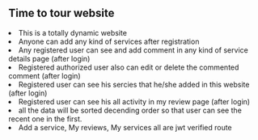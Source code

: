 <h2>Time to tour website </h2>
<li>This is a totally dynamic website</li>
<li>Anyone can add any kind of services after registration</li>
<li>Any registered user can see and add comment in any kind of service details page (after login)</li>
<li>Registered authorized user also can edit or delete the commented comment (after login)</li>
<li>Registered user can see his sercies that he/she added in this website (after login)</li>
<li>Registered user can see his all activity in my review page (after login)</li>
<li>all the data will be sorted decending order so that user can see the recent one in the first.</li>
<li>Add a service, My reviews, My services all are jwt verified route</li>
